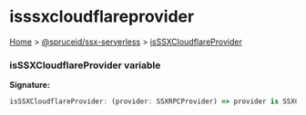 # isssxcloudflareprovider

[Home](index.md) > [@spruceid/ssx-serverless](ssx-serverless.md) > [isSSXCloudflareProvider](ssx-serverless.isssxcloudflareprovider.md)

### isSSXCloudflareProvider variable

**Signature:**

```typescript
isSSXCloudflareProvider: (provider: SSXRPCProvider) => provider is SSXCloudflareProvider
```
